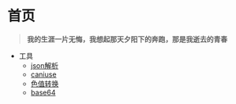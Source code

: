# 首页

> **我的生涯一片无悔，我想起那天夕阳下的奔跑，那是我逝去的青春**

* 工具
    - [json解析](https://www.json.cn/)
    - [caniuse](https://caniuse.com/)
    - [色值转换](https://www.sioe.cn/yingyong/yanse-rgb-16/)
    - [base64](http://imgbase64.duoshitong.com/)